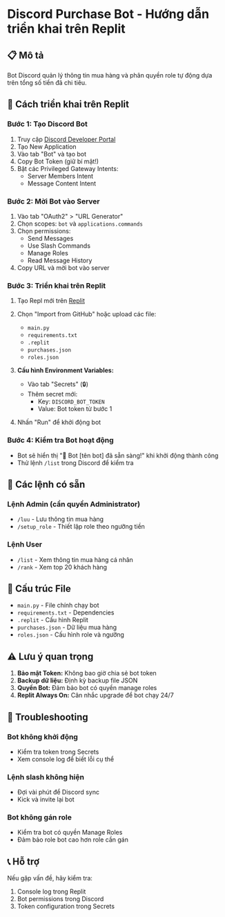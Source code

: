 # Discord Purchase Bot - Hướng dẫn triển khai trên Replit

## 📋 Mô tả
Bot Discord quản lý thông tin mua hàng và phân quyền role tự động dựa trên tổng số tiền đã chi tiêu.

## 🚀 Cách triển khai trên Replit

### Bước 1: Tạo Discord Bot
1. Truy cập [Discord Developer Portal](https://discord.com/developers/applications)
2. Tạo New Application
3. Vào tab "Bot" và tạo bot
4. Copy Bot Token (giữ bí mật!)
5. Bật các Privileged Gateway Intents:
   - Server Members Intent
   - Message Content Intent

### Bước 2: Mời Bot vào Server
1. Vào tab "OAuth2" > "URL Generator"
2. Chọn scopes: `bot` và `applications.commands`
3. Chọn permissions:
   - Send Messages
   - Use Slash Commands
   - Manage Roles
   - Read Message History
4. Copy URL và mời bot vào server

### Bước 3: Triển khai trên Replit
1. Tạo Repl mới trên [Replit](https://replit.com)
2. Chọn "Import from GitHub" hoặc upload các file:
   - `main.py`
   - `requirements.txt`
   - `.replit`
   - `purchases.json`
   - `roles.json`

3. **Cấu hình Environment Variables:**
   - Vào tab "Secrets" (🔒)
   - Thêm secret mới:
     - Key: `DISCORD_BOT_TOKEN`
     - Value: Bot token từ bước 1

4. Nhấn "Run" để khởi động bot

### Bước 4: Kiểm tra Bot hoạt động
- Bot sẽ hiển thị "🤖 Bot [tên bot] đã sẵn sàng!" khi khởi động thành công
- Thử lệnh `/list` trong Discord để kiểm tra

## 📝 Các lệnh có sẵn

### Lệnh Admin (cần quyền Administrator)
- `/luu` - Lưu thông tin mua hàng
- `/setup_role` - Thiết lập role theo ngưỡng tiền

### Lệnh User
- `/list` - Xem thông tin mua hàng cá nhân
- `/rank` - Xem top 20 khách hàng

## 🔧 Cấu trúc File

- `main.py` - File chính chạy bot
- `requirements.txt` - Dependencies
- `.replit` - Cấu hình Replit
- `purchases.json` - Dữ liệu mua hàng
- `roles.json` - Cấu hình role và ngưỡng

## ⚠️ Lưu ý quan trọng

1. **Bảo mật Token:** Không bao giờ chia sẻ bot token
2. **Backup dữ liệu:** Định kỳ backup file JSON
3. **Quyền Bot:** Đảm bảo bot có quyền manage roles
4. **Replit Always On:** Cân nhắc upgrade để bot chạy 24/7

## 🐛 Troubleshooting

### Bot không khởi động
- Kiểm tra token trong Secrets
- Xem console log để biết lỗi cụ thể

### Lệnh slash không hiện
- Đợi vài phút để Discord sync
- Kick và invite lại bot

### Bot không gán role
- Kiểm tra bot có quyền Manage Roles
- Đảm bảo role bot cao hơn role cần gán

## 📞 Hỗ trợ
Nếu gặp vấn đề, hãy kiểm tra:
1. Console log trong Replit
2. Bot permissions trong Discord
3. Token configuration trong Secrets